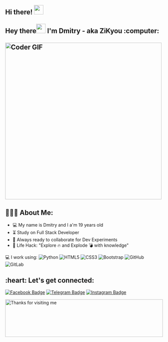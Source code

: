 <h2 align="left">
 <abc>
  <br>Hi there! <img src="https://user-images.githubusercontent.com/42378118/110234147-e3259600-7f4e-11eb-95be-0c4047144dea.gif" width="30"><br>
  <br> Hey there<img src="https://user-images.githubusercontent.com/42378118/110234147-e3259600-7f4e-11eb-95be-0c4047144dea.gif" width="30"> I'm Dmitry - aka ZiKyou :computer:<br>
  <br>
    <img src="https://media.giphy.com/media/SWoSkN6DxTszqIKEqv/giphy.gif" alt="Coder GIF" width="500">
 </abc>
</h2> 


<h2 align="left">👨🏻‍💻 About Me:</h2>

- :computer: My name is Dmitry and I a'm 19 years old
- :hourglass_flowing_sand:  Study on Full Stack Developer
- :rocket: Always ready to collaborate for Dev Experiments
- :dart: Life Hack: "Explore :fire: and Explode :bomb: with knowledge" <br>


💻 I work using:
  ![Python](https://img.shields.io/badge/-Python-black?style=flat-square&logo=Python)
  ![HTML5](https://img.shields.io/badge/-HTML5-E34F26?style=flat-square&logo=html5&logoColor=white)
  ![CSS3](https://img.shields.io/badge/-CSS3-1572B6?style=flat-square&logo=css3)
  ![Bootstrap](https://img.shields.io/badge/-Bootstrap-563D7C?style=flat-square&logo=bootstrap)
  ![GitHub](https://img.shields.io/badge/-GitHub-181717?style=plastic&logo=github)
  ![GitLab](https://img.shields.io/badge/-GitLab-FCA121?style=plastic&logo=gitlab)

<h2 align="left">:heart: Let's get connected:</h2>

[![Facebook Badge](https://img.shields.io/badge/-ZiKyou-blue?style=plastic&logo=Facebook&logoColor=white&link=https:https://www.facebook.com/profile.php?id=100069764871207)](https://www.facebook.com/profile.php?id=100069764871207)
[![Telegram Badge](https://img.shields.io/badge/-ZiKyou-0088CC?style=flat&logo=Telegram&logoColor=white)](https://t.me/ZiKyou "Contact on Telegram")
[![Instagram Badge](https://img.shields.io/badge/-ZiKyou-purple?style=plastic&logo=instagram&logoColor=white&link=https://www.instagram.com/zikyoucz/)](https://www.instagram.com/zikyoucz/)




<img height="120" alt="Thanks for visiting me" width="100%" src="https://raw.githubusercontent.com/BrunnerLivio/brunnerlivio/master/images/marquee.svg" />
